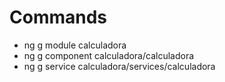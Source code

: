 # Commands

- ng g module calculadora
- ng g component calculadora/calculadora
- ng g service calculadora/services/calculadora
